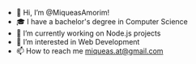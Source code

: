 - 👋 Hi, I’m @MiqueasAmorim!
- 🎓 I have a bachelor's degree in Computer Science
- 🔭 I’m currently working on Node.js projects
- 👀 I’m interested in Web Development
- 📫 How to reach me miqueas.at@gmail.com
<!---
MiqueasAmorim/MiqueasAmorim is a ✨ special ✨ repository because its `README.md` (this file) appears on your GitHub profile.
You can click the Preview link to take a look at your changes.
--->

